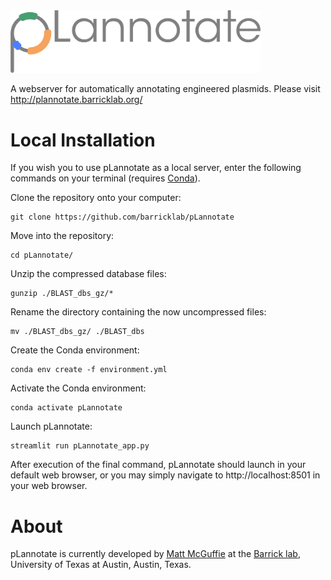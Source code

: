 <img width="400" alt="pLannotate_logo" src="images/pLannotate.png">

A webserver for automatically annotating engineered plasmids. Please visit http://plannotate.barricklab.org/


Local Installation
==================

If you wish you to use pLannotate as a local server, enter the following commands on your terminal (requires [Conda](https://docs.conda.io/en/latest/)).

Clone the repository onto your computer:
```
git clone https://github.com/barricklab/pLannotate
```
Move into the repository:
```
cd pLannotate/
```
Unzip the compressed database files:
```
gunzip ./BLAST_dbs_gz/*
```
Rename the directory containing the now uncompressed files:
```
mv ./BLAST_dbs_gz/ ./BLAST_dbs
```
Create the Conda environment:
```
conda env create -f environment.yml
```
Activate the Conda environment:
```
conda activate pLannotate
```
Launch pLannotate:
```
streamlit run pLannotate_app.py
```

After execution of the final command, pLannotate should launch in your default web browser, or you may simply navigate to http://localhost:8501 in your web browser.

About
=====
pLannotate is currently developed by [Matt McGuffie](https://twitter.com/matt_mcguffie) at the [Barrick lab](https://barricklab.org/twiki/bin/view/Lab), University of Texas at Austin, Austin, Texas.